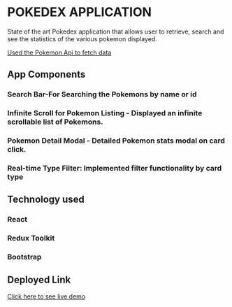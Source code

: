 # POKEDEX APPLICATION

State of the art Pokedex application that allows user to retrieve, search and see the statistics of the various pokemon displayed.

[Used the Pokemon Api to fetch data]([http://example.com](https://pokeapi.co/)https://pokeapi.co/)

## App Components

### Search Bar-For Searching the Pokemons by name or id
### Infinite Scroll for Pokemon Listing - Displayed an infinite scrollable list of Pokemons.
### Pokemon Detail Modal - Detailed Pokemon stats modal on card click.
### Real-time Type Filter: Implemented filter functionality by card type

## Technology used
### React
### Redux Toolkit
### Bootstrap

## Deployed Link
[Click here to see live demo](https://endearing-axolotl-59f01e.netlify.app/)

